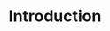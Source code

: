 ---
layout: redirect.njk
tags: page
key: introduction_fr
title: Introduction
redirect: /de/accessibility/introduction/about-accessibility/
parent: accessibility_fr
order: 1
---